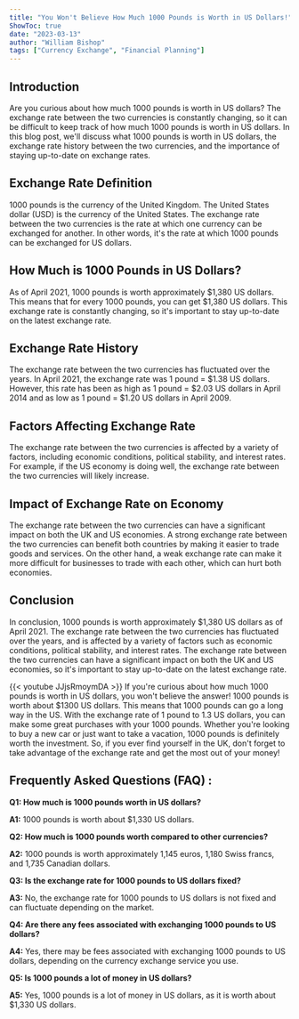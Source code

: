 ```yaml
---
title: "You Won't Believe How Much 1000 Pounds is Worth in US Dollars!"
ShowToc: true 
date: "2023-03-13"
author: "William Bishop" 
tags: ["Currency Exchange", "Financial Planning"]
---
```

## Introduction

Are you curious about how much 1000 pounds is worth in US dollars? The exchange rate between the two currencies is constantly changing, so it can be difficult to keep track of how much 1000 pounds is worth in US dollars. In this blog post, we'll discuss what 1000 pounds is worth in US dollars, the exchange rate history between the two currencies, and the importance of staying up-to-date on exchange rates.

## Exchange Rate Definition

1000 pounds is the currency of the United Kingdom. The United States dollar (USD) is the currency of the United States. The exchange rate between the two currencies is the rate at which one currency can be exchanged for another. In other words, it's the rate at which 1000 pounds can be exchanged for US dollars.

## How Much is 1000 Pounds in US Dollars?

As of April 2021, 1000 pounds is worth approximately $1,380 US dollars. This means that for every 1000 pounds, you can get $1,380 US dollars. This exchange rate is constantly changing, so it's important to stay up-to-date on the latest exchange rate.

## Exchange Rate History

The exchange rate between the two currencies has fluctuated over the years. In April 2021, the exchange rate was 1 pound = $1.38 US dollars. However, this rate has been as high as 1 pound = $2.03 US dollars in April 2014 and as low as 1 pound = $1.20 US dollars in April 2009.

## Factors Affecting Exchange Rate

The exchange rate between the two currencies is affected by a variety of factors, including economic conditions, political stability, and interest rates. For example, if the US economy is doing well, the exchange rate between the two currencies will likely increase.

## Impact of Exchange Rate on Economy

The exchange rate between the two currencies can have a significant impact on both the UK and US economies. A strong exchange rate between the two currencies can benefit both countries by making it easier to trade goods and services. On the other hand, a weak exchange rate can make it more difficult for businesses to trade with each other, which can hurt both economies.

## Conclusion

In conclusion, 1000 pounds is worth approximately $1,380 US dollars as of April 2021. The exchange rate between the two currencies has fluctuated over the years, and is affected by a variety of factors such as economic conditions, political stability, and interest rates. The exchange rate between the two currencies can have a significant impact on both the UK and US economies, so it's important to stay up-to-date on the latest exchange rate.

{{< youtube JJjsRmoymDA >}} 
If you're curious about how much 1000 pounds is worth in US dollars, you won't believe the answer! 1000 pounds is worth about $1300 US dollars. This means that 1000 pounds can go a long way in the US. With the exchange rate of 1 pound to 1.3 US dollars, you can make some great purchases with your 1000 pounds. Whether you're looking to buy a new car or just want to take a vacation, 1000 pounds is definitely worth the investment. So, if you ever find yourself in the UK, don't forget to take advantage of the exchange rate and get the most out of your money!

## Frequently Asked Questions (FAQ) :
**Q1: How much is 1000 pounds worth in US dollars?**

**A1:** 1000 pounds is worth about $1,330 US dollars.

**Q2: How much is 1000 pounds worth compared to other currencies?**

**A2:** 1000 pounds is worth approximately 1,145 euros, 1,180 Swiss francs, and 1,735 Canadian dollars.

**Q3: Is the exchange rate for 1000 pounds to US dollars fixed?**

**A3:** No, the exchange rate for 1000 pounds to US dollars is not fixed and can fluctuate depending on the market.

**Q4: Are there any fees associated with exchanging 1000 pounds to US dollars?**

**A4:** Yes, there may be fees associated with exchanging 1000 pounds to US dollars, depending on the currency exchange service you use.

**Q5: Is 1000 pounds a lot of money in US dollars?**

**A5:** Yes, 1000 pounds is a lot of money in US dollars, as it is worth about $1,330 US dollars.






